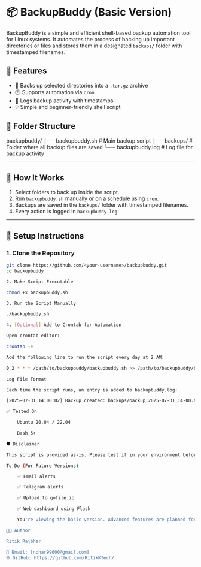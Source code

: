 # 📦 BackupBuddy (Basic Version)

BackupBuddy is a simple and efficient shell-based backup automation tool for Linux systems. It automates the process of backing up important directories or files and stores them in a designated `backups/` folder with timestamped filenames.

## 🔧 Features

- 📁 Backs up selected directories into a `.tar.gz` archive
- 🕑 Supports automation via `cron`
- 📜 Logs backup activity with timestamps
- 💡 Simple and beginner-friendly shell script

## 📂 Folder Structure

backupbuddy/
├── backupbuddy.sh # Main backup script
├── backups/ # Folder where all backup files are saved
└── backupbuddy.log # Log file for backup activity


---

## 🚀 How It Works

1. Select folders to back up inside the script.
2. Run `backupbuddy.sh` manually or on a schedule using `cron`.
3. Backups are saved in the `backups/` folder with timestamped filenames.
4. Every action is logged in `backupbuddy.log`.

---

## 🔧 Setup Instructions

### 1. Clone the Repository

```bash
git clone https://github.com/<your-username>/backupbuddy.git
cd backupbuddy

2. Make Script Executable

chmod +x backupbuddy.sh

3. Run the Script Manually

./backupbuddy.sh

4. [Optional] Add to Crontab for Automation

Open crontab editor:

crontab -e

Add the following line to run the script every day at 2 AM:

0 2 * * * /path/to/backupbuddy/backupbuddy.sh >> /path/to/backupbuddy/backupbuddy.log 2>&1

Log File Format

Each time the script runs, an entry is added to backupbuddy.log:

[2025-07-31 14:00:02] Backup created: backups/backup_2025-07-31_14-00.tar.gz

✅ Tested On

    Ubuntu 20.04 / 22.04

    Bash 5+

🛡️ Disclaimer

This script is provided as-is. Please test it in your environment before relying on it for production backups.

To-Do (For Future Versions)

    ✅ Email alerts

    ✅ Telegram alerts

    ✅ Upload to gofile.io

    ✅ Web dashboard using Flask

    You're viewing the basic version. Advanced features are planned for BackupBuddy 2.0.

👨‍💻 Author

Ritik Rajbhar

📧 Email: [nohar99600@gmail.com]
🌐 GitHub: https://github.com/RitikKTech/
